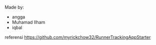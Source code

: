 Made by: 
- angga 
- Muhamad Ilham
- iqbal

referensi
https://github.com/myrickchow32/RunnerTrackingAppStarter
